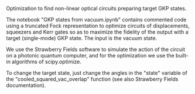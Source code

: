 Optimization to find non-linear optical circuits preparing target GKP states.

The notebook "GKP states from vacuum.ipynb" contains commented code using a truncated Fock representation to optimize circuits of displacements, squeezers and Kerr gates so as to maximize the fidelity of the output with a target (single-mode) GKP state. The input is the vacuum state.

We use the Strawberry Fields software to simulate the action of the circuit on a photonic quantum computer, and for the optimization we use the built-in algorithms of scipy.optimize.

To change the target state, just change the angles in the "state" variable of the "cooled_squared_vac_overlap" function (see also Strawberry Fields documentation).
